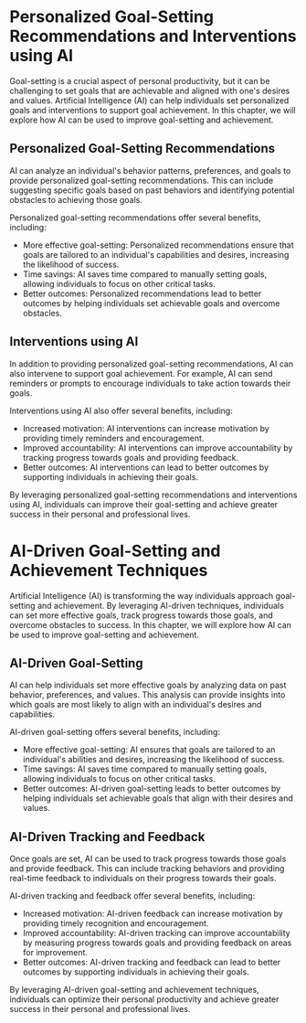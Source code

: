 Personalized Goal-Setting Recommendations and Interventions using AI
===============================================================================================================================

Goal-setting is a crucial aspect of personal productivity, but it can be challenging to set goals that are achievable and aligned with one's desires and values. Artificial Intelligence (AI) can help individuals set personalized goals and interventions to support goal achievement. In this chapter, we will explore how AI can be used to improve goal-setting and achievement.

Personalized Goal-Setting Recommendations
-----------------------------------------

AI can analyze an individual's behavior patterns, preferences, and goals to provide personalized goal-setting recommendations. This can include suggesting specific goals based on past behaviors and identifying potential obstacles to achieving those goals.

Personalized goal-setting recommendations offer several benefits, including:

* More effective goal-setting: Personalized recommendations ensure that goals are tailored to an individual's capabilities and desires, increasing the likelihood of success.
* Time savings: AI saves time compared to manually setting goals, allowing individuals to focus on other critical tasks.
* Better outcomes: Personalized recommendations lead to better outcomes by helping individuals set achievable goals and overcome obstacles.

Interventions using AI
----------------------

In addition to providing personalized goal-setting recommendations, AI can also intervene to support goal achievement. For example, AI can send reminders or prompts to encourage individuals to take action towards their goals.

Interventions using AI also offer several benefits, including:

* Increased motivation: AI interventions can increase motivation by providing timely reminders and encouragement.
* Improved accountability: AI interventions can improve accountability by tracking progress towards goals and providing feedback.
* Better outcomes: AI interventions can lead to better outcomes by supporting individuals in achieving their goals.

By leveraging personalized goal-setting recommendations and interventions using AI, individuals can improve their goal-setting and achieve greater success in their personal and professional lives.

AI-Driven Goal-Setting and Achievement Techniques
============================================================================================================

Artificial Intelligence (AI) is transforming the way individuals approach goal-setting and achievement. By leveraging AI-driven techniques, individuals can set more effective goals, track progress towards those goals, and overcome obstacles to success. In this chapter, we will explore how AI can be used to improve goal-setting and achievement.

AI-Driven Goal-Setting
----------------------

AI can help individuals set more effective goals by analyzing data on past behavior, preferences, and values. This analysis can provide insights into which goals are most likely to align with an individual's desires and capabilities.

AI-driven goal-setting offers several benefits, including:

* More effective goal-setting: AI ensures that goals are tailored to an individual's abilities and desires, increasing the likelihood of success.
* Time savings: AI saves time compared to manually setting goals, allowing individuals to focus on other critical tasks.
* Better outcomes: AI-driven goal-setting leads to better outcomes by helping individuals set achievable goals that align with their desires and values.

AI-Driven Tracking and Feedback
-------------------------------

Once goals are set, AI can be used to track progress towards those goals and provide feedback. This can include tracking behaviors and providing real-time feedback to individuals on their progress towards their goals.

AI-driven tracking and feedback offer several benefits, including:

* Increased motivation: AI-driven feedback can increase motivation by providing timely recognition and encouragement.
* Improved accountability: AI-driven tracking can improve accountability by measuring progress towards goals and providing feedback on areas for improvement.
* Better outcomes: AI-driven tracking and feedback can lead to better outcomes by supporting individuals in achieving their goals.

By leveraging AI-driven goal-setting and achievement techniques, individuals can optimize their personal productivity and achieve greater success in their personal and professional lives.
